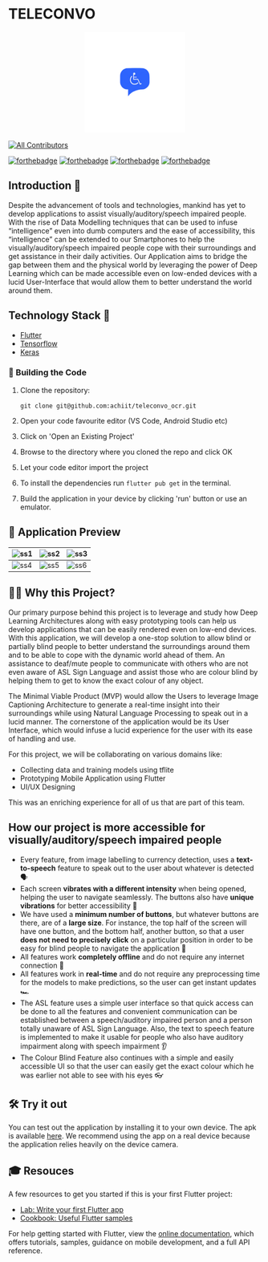 # TELECONVO

<p align="center">
  <a href="https://github.com/achiit/teleconvo_ocr">
    <img src="https://github.com/achiit/teleconvo_ocr/blob/main/assets/logo8.png" height= 200 width=200
" alt="Logo" >
  </a>


<!-- ALL-CONTRIBUTORS-BADGE:START - Do not remove or modify this section -->
[![All Contributors](https://img.shields.io/badge/all_contributors-4-orange.svg?style=flat-square)](#contributors-)
<!-- ALL-CONTRIBUTORS-BADGE:END -->

[![forthebadge](https://forthebadge.com/images/badges/built-by-developers.svg)](https://forthebadge.com)
[![forthebadge](https://forthebadge.com/images/badges/powered-by-responsibility.svg)](https://forthebadge.com)
[![forthebadge](https://forthebadge.com/images/badges/open-source.svg)](https://forthebadge.com)
[![forthebadge](https://forthebadge.com/images/badges/made-with-reason.svg)](https://forthebadge.com)

## Introduction 📌

Despite the advancement of tools and technologies, mankind has yet to develop applications to assist visually/auditory/speech impaired people. With the rise of Data Modelling techniques that can be used to infuse “intelligence” even into dumb computers and the ease of accessibility, this “intelligence” can be extended to our Smartphones to help the visually/auditory/speech impaired people cope with their surroundings and get assistance in their daily activities. Our Application aims to bridge the gap between them and the physical world by leveraging the power of Deep Learning which can be made accessible even on low-ended devices with a lucid User-Interface that would allow them to better understand the world around them.

## Technology Stack 🏁

- [Flutter](https://flutter.dev/)
- [Tensorflow](https://www.tensorflow.org/)
- [Keras](https://keras.io/)

### 🧱 Building the Code

1. Clone the repository:
            
   ```
   git clone git@github.com:achiit/teleconvo_ocr.git
   ```

2. Open your code favourite editor (VS Code, Android Studio etc)
3. Click on 'Open an Existing Project'
4. Browse to the directory where you cloned the repo and click OK
5. Let your code editor import the project
6. To install the dependencies run `flutter pub get` in the terminal.
7. Build the application in your device by clicking 'run' button or use an emulator.

## 👀 Application Preview 

| ![ss1](https://user-images.githubusercontent.com/73401649/133929722-01c303fd-4d3b-43b2-8e0c-b1f3e7d7a9fe.png) | ![ss2](https://user-images.githubusercontent.com/73401649/133929890-61b86be4-86f1-4a06-b461-d8fec0397c84.png) | ![ss3](https://user-images.githubusercontent.com/73401649/133929921-f3423042-121b-4592-881f-60793d9aa3ad.png) |
|----|----|----|
| ![ss4](https://user-images.githubusercontent.com/73401649/133929938-724fa815-3827-4255-903b-48a3aab73fa6.png) | ![ss5](https://user-images.githubusercontent.com/73401649/133929961-fc17d0c0-ce17-47a7-98ef-ac920ae75227.png) | ![ss6](https://user-images.githubusercontent.com/73401649/133929976-367dbb23-f8d7-4571-ac77-f71af8d73aee.png) |

## 🏃‍♂️ Why this Project?

Our primary purpose behind this project is to leverage and study how Deep Learning Architectures along with easy prototyping tools can help us develop applications that can be easily rendered even on low-end devices. With this application, we will develop a one-stop solution to allow blind or partially blind people to better understand the surroundings around them and to be able to cope with the dynamic world ahead of them. An assistance to deaf/mute people to communicate with others who are not even aware of ASL Sign Language and assist those who are colour blind by helping them to get to know the exact colour of any object.

The Minimal Viable Product (MVP) would allow the Users to leverage Image Captioning Architecture to generate a real-time insight into their surroundings while using Natural Language Processing to speak out in a lucid manner. The cornerstone of the application would be its User Interface, which would infuse a lucid experience for the user with its ease of handling and use.

For this project, we will be collaborating on various domains like:

- Collecting data and training models using tflite
- Prototyping Mobile Application using Flutter
- UI/UX Designing

This was an enriching experience for all of us that are part of this team.

## How our project is more accessible for visually/auditory/speech impaired people

- Every feature, from image labelling to currency detection, uses a **text-to-speech** feature to speak out to the user about whatever is detected 🗣️
- Each screen **vibrates with a different intensity** when being opened, helping the user to navigate seamlessly. The buttons also have **unique vibrations** for better accessibility 📳
- We have used a **minimum number of buttons**, but whatever buttons are there, are of a **large size**. For instance, the top half of the screen will have one button, and the bottom half, another button, so that a user **does not need to precisely click** on a particular position in order to be easy for blind people to navigate the application 🔘
- All features work **completely offline** and do not require any internet connection 📶
- All features work in **real-time** and do not require any preprocessing time for the models to make predictions, so the user can get instant updates 🏎️
- The ASL feature uses a simple user interface so that quick access can be done to all the features and convenient communication can be established between a speech/auditory impaired person and a person totally unaware of ASL Sign Language. Also, the text to speech feature is implemented to make it usable for people who also have auditory impairment along with speech impairment 👂
- The Colour Blind Feature also continues with a simple and easily accessible UI so that the user can easily get the exact colour which he was earlier not able to see with his eyes 👓

## 🛠 Try it out
            
You can test out the application by installing it to your own device. The apk is available [here](https://github.com/achiit/teleconvo_ocr/releases/download/apk/app-debug.apk).
We recommend using the app on a real device because the application relies heavily on the device camera.   
            
## 🎓 Resouces 
            
A few resources to get you started if this is your first Flutter project:

- [Lab: Write your first Flutter app](https://flutter.dev/docs/get-started/codelab)
- [Cookbook: Useful Flutter samples](https://flutter.dev/docs/cookbook)

For help getting started with Flutter, view the [online documentation](https://flutter.dev/docs), which offers tutorials,
samples, guidance on mobile development, and a full API reference.
            
